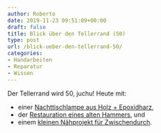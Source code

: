 ```yaml
---
author: Roberto
date: 2019-11-23 09:51:09+00:00
draft: false
title: Blick über den Tellerrand (50)
type: post
url: /blick-ueber-den-tellerrand-50/
categories:
- Handarbeiten
- Reparatur
- Wissen
---
```





Der Tellerrand wird 50, juchu! Heute mit:





  * einer [Nachttischlampe aus Holz + Epoxidharz](https://www.youtube.com/watch?v=c7hVVr3riH0),
  * der [Restauration eines alten Hammers](https://www.youtube.com/watch?v=gZKosTZSfBA), und  
  * einem [kleinen Nähprojekt für Zwischendurch](https://www.youtube.com/watch?v=FH48LlZ2jE0).

